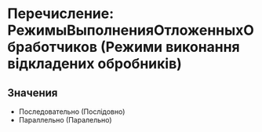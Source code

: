 ﻿# Перечисление: РежимыВыполненияОтложенныхОбработчиков (Режими виконання відкладених обробників)

## Значения

- Последовательно (Послідовно)
- Параллельно (Паралельно)

